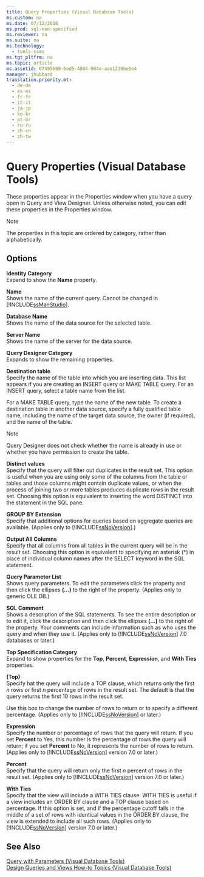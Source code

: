 ```yaml
---
title: Query Properties (Visual Database Tools)
ms.custom: na
ms.date: 07/12/2016
ms.prod: sql-non-specified
ms.reviewer: na
ms.suite: na
ms.technology: 
  - tools-ssms
ms.tgt_pltfrm: na
ms.topic: article
ms.assetid: 07495669-6ed5-4004-904e-aae1230be5e4
manager: jhubbard
translation.priority.mt: 
  - de-de
  - es-es
  - fr-fr
  - it-it
  - ja-jp
  - ko-kr
  - pt-br
  - ru-ru
  - zh-cn
  - zh-tw
---
```

# Query Properties (Visual Database Tools)
These properties appear in the Properties window when you have a query open in Query and View Designer. Unless otherwise noted, you can edit these properties in the Properties window.  
  
> [!NOTE]  
> The properties in this topic are ordered by category, rather than alphabetically.  
  
## Options  
**Identity Category**  
Expand to show the **Name** property.  
  
**Name**  
Shows the name of the current query. Cannot be changed in [!INCLUDE[ssManStudio](../content/includes/ssManStudio_md.md)].  
  
**Database Name**  
Shows the name of the data source for the selected table.  
  
**Server Name**  
Shows the name of the server for the data source.  
  
**Query Designer Category**  
Expands to show the remaining properties.  
  
**Destination table**  
Specify the name of the table into which you are inserting data. This list appears if you are creating an INSERT query or MAKE TABLE query. For an INSERT query, select a table name from the list.  
  
For a MAKE TABLE query, type the name of the new table. To create a destination table in another data source, specify a fully qualified table name, including the name of the target data source, the owner (if required), and the name of the table.  
  
> [!NOTE]  
> Query Designer does not check whether the name is already in use or whether you have permission to create the table.  
  
**Distinct values**  
Specify that the query will filter out duplicates in the result set. This option is useful when you are using only some of the columns from the table or tables and those columns might contain duplicate values, or when the process of joining two or more tables produces duplicate rows in the result set. Choosing this option is equivalent to inserting the word DISTINCT into the statement in the SQL pane.  
  
**GROUP BY Extension**  
Specify that additional options for queries based on aggregate queries are available. (Applies only to [!INCLUDE[ssNoVersion](../content/includes/ssNoVersion_md.md)].)  
  
**Output All Columns**  
Specify that all columns from all tables in the current query will be in the result set. Choosing this option is equivalent to specifying an asterisk (\*) in place of individual column names after the SELECT keyword in the SQL statement.  
  
**Query Parameter List**  
Shows query parameters. To edit the parameters click the property and then click the ellipses **(…)** to the right of the property. (Applies only to generic OLE DB.)  
  
**SQL Comment**  
Shows a description of the SQL statements. To see the entire description or to edit it, click the description and then click the ellipses **(…)** to the right of the property. Your comments can include information such as who uses the query and when they use it. (Applies only to [!INCLUDE[ssNoVersion](../content/includes/ssNoVersion_md.md)] 7.0 databases or later.)  
  
**Top Specification Category**  
Expand to show properties for the **Top**, **Percent**, **Expression**, and **With Ties** properties.  
  
**(Top)**  
Specify hat the query will include a TOP clause, which returns only the first *n* rows or first *n* percentage of rows in the result set. The default is that the query returns the first 10 rows in the result set.  
  
Use this box to change the number of rows to return or to specify a different percentage. (Applies only to [!INCLUDE[ssNoVersion](../content/includes/ssNoVersion_md.md)] or later.)  
  
**Expression**  
Specify the number or percentage of rows that the query will return. If you set **Percent** to Yes, this number is the percentage of rows the query will return; if you set **Percent** to No, it represents the number of rows to return. (Applies only to [!INCLUDE[ssNoVersion](../content/includes/ssNoVersion_md.md)] version 7.0 or later.)  
  
**Percent**  
Specify that the query will return only the first *n* percent of rows in the result set. (Applies only to [!INCLUDE[ssNoVersion](../content/includes/ssNoVersion_md.md)] version 7.0 or later.)  
  
**With Ties**  
Specify that the view will include a WITH TIES clause. WITH TIES is useful if a view includes an ORDER BY clause and a TOP clause based on percentage. If this option is set, and if the percentage cutoff falls in the middle of a set of rows with identical values in the ORDER BY clause, the view is extended to include all such rows. (Applies only to [!INCLUDE[ssNoVersion](../content/includes/ssNoVersion_md.md)] version 7.0 or later.)  
  
## See Also  
[Query with Parameters &#40;Visual Database Tools&#41;](../content/Query-with-Parameters--Visual-Database-Tools-.md)  
[Design Queries and Views How-to Topics &#40;Visual Database Tools&#41;](../content/Design-Queries-and-Views-How-to-Topics--Visual-Database-Tools-.md)  
  
